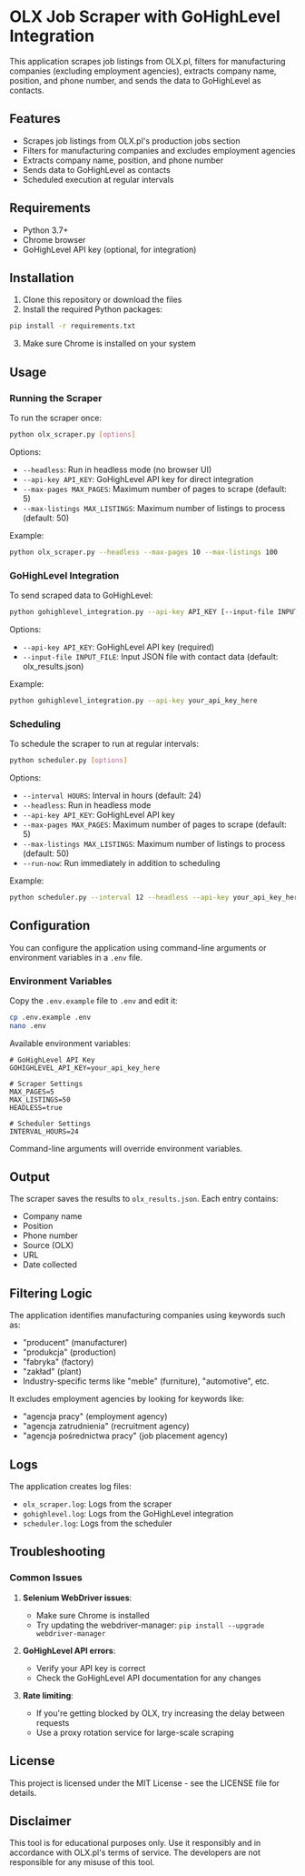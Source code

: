 # OLX Job Scraper with GoHighLevel Integration

This application scrapes job listings from OLX.pl, filters for manufacturing companies (excluding employment agencies), extracts company name, position, and phone number, and sends the data to GoHighLevel as contacts.

## Features

- Scrapes job listings from OLX.pl's production jobs section
- Filters for manufacturing companies and excludes employment agencies
- Extracts company name, position, and phone number
- Sends data to GoHighLevel as contacts
- Scheduled execution at regular intervals

## Requirements

- Python 3.7+
- Chrome browser
- GoHighLevel API key (optional, for integration)

## Installation

1. Clone this repository or download the files
2. Install the required Python packages:

```bash
pip install -r requirements.txt
```

3. Make sure Chrome is installed on your system

## Usage

### Running the Scraper

To run the scraper once:

```bash
python olx_scraper.py [options]
```

Options:
- `--headless`: Run in headless mode (no browser UI)
- `--api-key API_KEY`: GoHighLevel API key for direct integration
- `--max-pages MAX_PAGES`: Maximum number of pages to scrape (default: 5)
- `--max-listings MAX_LISTINGS`: Maximum number of listings to process (default: 50)

Example:
```bash
python olx_scraper.py --headless --max-pages 10 --max-listings 100
```

### GoHighLevel Integration

To send scraped data to GoHighLevel:

```bash
python gohighlevel_integration.py --api-key API_KEY [--input-file INPUT_FILE]
```

Options:
- `--api-key API_KEY`: GoHighLevel API key (required)
- `--input-file INPUT_FILE`: Input JSON file with contact data (default: olx_results.json)

Example:
```bash
python gohighlevel_integration.py --api-key your_api_key_here
```

### Scheduling

To schedule the scraper to run at regular intervals:

```bash
python scheduler.py [options]
```

Options:
- `--interval HOURS`: Interval in hours (default: 24)
- `--headless`: Run in headless mode
- `--api-key API_KEY`: GoHighLevel API key
- `--max-pages MAX_PAGES`: Maximum number of pages to scrape (default: 5)
- `--max-listings MAX_LISTINGS`: Maximum number of listings to process (default: 50)
- `--run-now`: Run immediately in addition to scheduling

Example:
```bash
python scheduler.py --interval 12 --headless --api-key your_api_key_here --run-now
```

## Configuration

You can configure the application using command-line arguments or environment variables in a `.env` file.

### Environment Variables

Copy the `.env.example` file to `.env` and edit it:

```bash
cp .env.example .env
nano .env
```

Available environment variables:

```
# GoHighLevel API Key
GOHIGHLEVEL_API_KEY=your_api_key_here

# Scraper Settings
MAX_PAGES=5
MAX_LISTINGS=50
HEADLESS=true

# Scheduler Settings
INTERVAL_HOURS=24
```

Command-line arguments will override environment variables.

## Output

The scraper saves the results to `olx_results.json`. Each entry contains:
- Company name
- Position
- Phone number
- Source (OLX)
- URL
- Date collected

## Filtering Logic

The application identifies manufacturing companies using keywords such as:
- "producent" (manufacturer)
- "produkcja" (production)
- "fabryka" (factory)
- "zakład" (plant)
- Industry-specific terms like "meble" (furniture), "automotive", etc.

It excludes employment agencies by looking for keywords like:
- "agencja pracy" (employment agency)
- "agencja zatrudnienia" (recruitment agency)
- "agencja pośrednictwa pracy" (job placement agency)

## Logs

The application creates log files:
- `olx_scraper.log`: Logs from the scraper
- `gohighlevel.log`: Logs from the GoHighLevel integration
- `scheduler.log`: Logs from the scheduler

## Troubleshooting

### Common Issues

1. **Selenium WebDriver issues**:
   - Make sure Chrome is installed
   - Try updating the webdriver-manager: `pip install --upgrade webdriver-manager`

2. **GoHighLevel API errors**:
   - Verify your API key is correct
   - Check the GoHighLevel API documentation for any changes

3. **Rate limiting**:
   - If you're getting blocked by OLX, try increasing the delay between requests
   - Use a proxy rotation service for large-scale scraping

## License

This project is licensed under the MIT License - see the LICENSE file for details.

## Disclaimer

This tool is for educational purposes only. Use it responsibly and in accordance with OLX.pl's terms of service. The developers are not responsible for any misuse of this tool.

